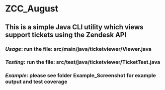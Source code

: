 # ZCC_August
## This is a simple Java CLI utility which views support tickets using the Zendesk API

### _Usage_:   run the file: src/main/java/ticketviewer/Viewer.java

### _Testing_: run the file: src/test/java/ticketviewer/TicketTest.java

### _Example_: please see folder Example_Screenshot for example output and test coverage

